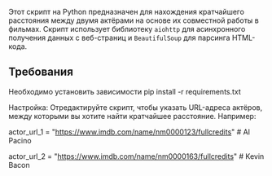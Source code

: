 Этот скрипт на Python предназначен для нахождения кратчайшего расстояния между двумя актёрами на основе их совместной работы в фильмах. Скрипт использует библиотеку `aiohttp` для асинхронного получения данных с веб-страниц и `BeautifulSoup` для парсинга HTML-кода.

## Требования
Необходимо установить зависимости
pip install -r requirements.txt

Настройка: Отредактируйте скрипт, чтобы указать URL-адреса актёров, между которыми вы хотите найти кратчайшее расстояние. Например:

actor_url_1 = "https://www.imdb.com/name/nm0000123/fullcredits"  # Al Pacino

actor_url_2 = "https://www.imdb.com/name/nm0000163/fullcredits"  # Kevin Bacon
